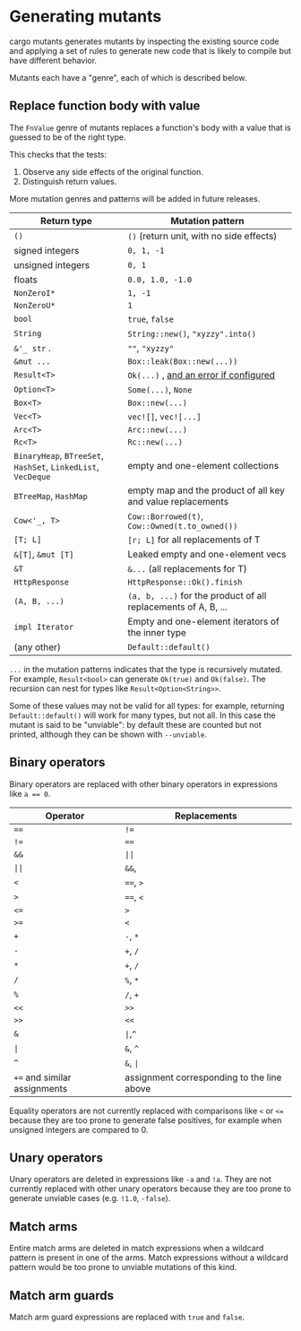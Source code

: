 # Generating mutants

cargo mutants generates mutants by inspecting the existing
source code and applying a set of rules to generate new code
that is likely to compile but have different behavior.

Mutants each have a "genre", each of which is described below.

## Replace function body with value

The `FnValue` genre of mutants replaces a function's body with a value that is guessed to be of the right type.

This checks that the tests:

1. Observe any side effects of the original function.
2. Distinguish return values.

More mutation genres and patterns will be added in future releases.

| Return type       | Mutation pattern |
| ----------------- | ---------------- |
| `()`              | `()` (return unit, with no side effects) |
| signed integers   | `0, 1, -1`    |
| unsigned integers | `0, 1`      |
| floats            | `0.0, 1.0, -1.0`                                        |
| `NonZeroI*`       | `1, -1`     |
| `NonZeroU*`       | `1`         |
| `bool`            | `true`, `false` |
| `String`          | `String::new()`, `"xyzzy".into()` |
| `&'_ str` .       | `""`, `"xyzzy"` |
| `&mut ...`        | `Box::leak(Box::new(...))` |
| `Result<T>`       | `Ok(...)` , [and an error if configured](error-values.md) |
| `Option<T>`       | `Some(...)`, `None` |
| `Box<T>`          | `Box::new(...)`                                            |
| `Vec<T>`          | `vec![]`, `vec![...]`                                      |
| `Arc<T>`          | `Arc::new(...)`                                            |
| `Rc<T>`           | `Rc::new(...)`                                             |
| `BinaryHeap`, `BTreeSet`, `HashSet`, `LinkedList`, `VecDeque` | empty and one-element collections |
| `BTreeMap`, `HashMap` | empty map and the product of all key and value replacements |
| `Cow<'_, T>`      | `Cow::Borrowed(t)`, `Cow::Owned(t.to_owned())`             |
| `[T; L]`          | `[r; L]` for all replacements of T                         |
| `&[T]`, `&mut [T]`| Leaked empty and one-element vecs                          |
| `&T`              | `&...` (all replacements for T)                            |
| `HttpResponse`    | `HttpResponse::Ok().finish`                                |
| `(A, B, ...)`     | `(a, b, ...)` for the product of all replacements of A, B, ... |
| `impl Iterator`   | Empty and one-element iterators of the inner type           |
| (any other)       | `Default::default()`                                       |

`...` in the mutation patterns indicates that the type is recursively mutated.
 For example, `Result<bool>` can generate `Ok(true)` and `Ok(false)`.
The recursion can nest for types like `Result<Option<String>>`.

Some of these values may not be valid for all types: for example, returning
`Default::default()` will work for many types, but not all. In this case the
mutant is said to be "unviable": by default these are counted but not printed,
although they can be shown with `--unviable`.

## Binary operators

Binary operators are replaced with other binary operators in expressions
like `a == 0`.

| Operator | Replacements       |
| -------- | ------------------ |
| `==`     | `!=`               |
| `!=`     | `==`               |
| `&&`     | `\|\|`             |
| `\|\|`   | `&&`,              |
| `<`      | `==`, `>`          |
| `>`      | `==`, `<`          |
| `<=`     | `>`                |
| `>=`     | `<`                |
| `+`      | `-`, `*`           |
| `-`      | `+`, `/`           |
| `*`      | `+`, `/`           |
| `/`      | `%`, `*`           |
| `%`      | `/`, `+`           |
| `<<`     | `>>`               |
| `>>`     | `<<`               |
| `&`      | `\|`,`^`           |
| `\|`     | `&`, `^`           |
| `^`      | `&`, `\|`          |
| `+=` and similar assignments | assignment corresponding to the line above |

Equality operators are not currently replaced with comparisons like `<` or `<=`
because they are
too prone to generate false positives, for example when unsigned integers are compared to 0.

## Unary operators

Unary operators are deleted in expressions like `-a` and `!a`.
They are not currently replaced with other unary operators because they are too prone to
generate unviable cases (e.g. `!1.0`, `-false`).

## Match arms

Entire match arms are deleted in match expressions when a wildcard pattern is present in one of the arms.
Match expressions without a wildcard pattern would be too prone to unviable mutations of this kind.

## Match arm guards

Match arm guard expressions are replaced with `true` and `false`.
